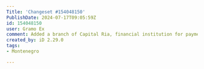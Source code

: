 ```yaml
---
Title: 'Changeset #154048150'
PublishDate: 2024-07-17T09:05:59Z
id: 154048150
user: Gramo Ex
comment: Added a branch of Capital Ria, financial institution for payments and transfers.
created_by: iD 2.29.0
tags:
- Montenegro

---
```

